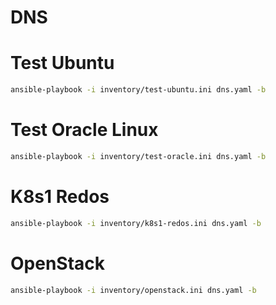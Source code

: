 # DNS

# Test Ubuntu
```bash
ansible-playbook -i inventory/test-ubuntu.ini dns.yaml -b
```

# Test Oracle Linux
```bash
ansible-playbook -i inventory/test-oracle.ini dns.yaml -b
```

# K8s1 Redos
```bash
ansible-playbook -i inventory/k8s1-redos.ini dns.yaml -b
```

# OpenStack
```bash
ansible-playbook -i inventory/openstack.ini dns.yaml -b
```